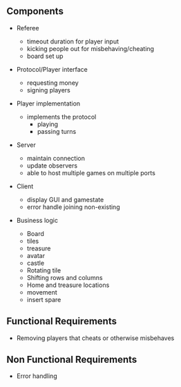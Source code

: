 ## Components
- Referee
	- timeout duration for player input
	- kicking people out for misbehaving/cheating
	- board set up
- Protocol/Player interface
	- requesting money
	- signing players

- Player implementation
	- implements the protocol
		- playing
		- passing turns

- Server
	- maintain connection
	- update observers
	- able to host multiple games on multiple ports
- Client
	- display GUI and gamestate
	- error handle joining non-existing
- Business logic
	- Board
	- tiles
	- treasure
	- avatar
	- castle
	- Rotating tile
	- Shifting rows and columns
	- Home and treasure locations
	- movement
	- insert spare
## Functional Requirements
- Removing players that cheats or otherwise misbehaves
## Non Functional Requirements
- Error handling